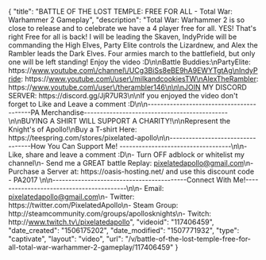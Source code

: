 {
    "title": "BATTLE OF THE LOST TEMPLE: FREE FOR ALL - Total War: Warhammer 2 Gameplay",
    "description": "Total War: Warhammer 2 is so close to release and to celebrate we have a 4 player free for all. YES! That's right Free for all is back! I will be leading the Skaven, IndyPride will be commanding the High Elves, Party Elite controls the Lizardnew, and Alex the Rambler leads the Dark Elves. Four armies march to the battlefield, but only one will be left standing! Enjoy the video :D\n\nBattle Buddies:\nPartyElite: https:\/\/www.youtube.com\/channel\/UCg3BiSs8eBE9hA9EWYTgtAg\nIndyPride: https:\/\/www.youtube.com\/user\/milkandcookiesTW\nAlexTheRambler: https:\/\/www.youtube.com\/user\/therambler146\n\n\nJOIN MY DISCORD SERVER: https:\/\/discord.gg\/JjR7UR3\n\nIf you enjoyed the video don't forget to Like and Leave a comment :D\n\n-----------------------------------------PA Merchandise---------------------------------------------\n\nBUYING A SHIRT WILL SUPPORT A CHARITY!\n\nRepresent the Knight's of Apollo!\nBuy a T-shirt Here: https:\/\/teespring.com\/stores\/pixelated-apollo\n\n----------------------------------How You Can Support Me! -----------------------------------\n\n- Like, share and leave a comment :D\n- Turn OFF adblock or whitelist my channel\n- Send me a GREAT battle Replay: pixelatedapollo@gmail.com\n- Purchase a Server at: https:\/\/oasis-hosting.net\/ and use this discount code - PA2017 \n\n------------------------------------------Connect With Me!-----------------------------------------\n\n- Email: pixelatedapollo@gmail.com\n- Twitter: https:\/\/twitter.com\/PixelatedApollo\n- Steam Group:  http:\/\/steamcommunity.com\/groups\/apollosknights\n- Twitch: http:\/\/www.twitch.tv\/pixelatedapollo",
    "videoid": "117406459",
    "date_created": "1506175202",
    "date_modified": "1507771932",
    "type": "captivate",
    "layout": "video",
    "url": "\/v\/battle-of-the-lost-temple-free-for-all-total-war-warhammer-2-gameplay\/117406459"
}